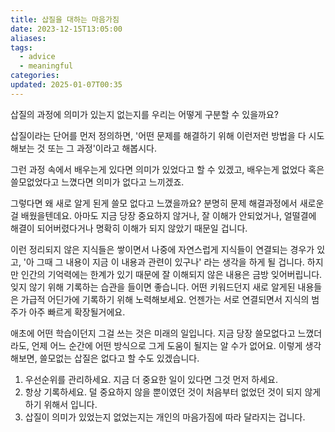 ```yaml
---
title: 삽질을 대하는 마음가짐
date: 2023-12-15T13:05:00
aliases: 
tags:
  - advice
  - meaningful
categories: 
updated: 2025-01-07T00:35
---
```


삽질의 과정에 의미가 있는지 없는지를 우리는 어떻게 구분할 수 있을까요?

삽질이라는 단어를 먼저 정의하면, '어떤 문제를 해결하기 위해 이런저런 방법을 다 시도해보는 것 또는 그 과정'이라고 해봅시다.

그런 과정 속에서 배우는게 있다면 의미가 있었다고 할 수 있겠고, 배우는게 없었다 혹은 쓸모없었다고 느꼈다면 의미가 없다고 느끼겠죠.

그렇다면 왜 새로 알게 된게 쓸모 없다고 느꼈을까요? 분명히 문제 해결과정에서 새로운 걸 배웠을텐데요. 아마도 지금 당장 중요하지 않거나, 잘 이해가 안되었거나, 얼떨결에 해결이 되어버렸다거나 명확히 이해가 되지 않았기 때문일 겁니다.

이런 정리되지 않은 지식들은 쌓이면서 나중에 자연스럽게 지식들이 연결되는 경우가 있고, '아 그때 그 내용이 지금 이 내용과 관련이 있구나' 라는 생각을 하게 될 겁니다. 하지만 인간의 기억력에는 한계가 있기 때문에 잘 이해되지 않은 내용은 금방 잊어버립니다. 잊지 않기 위해 기록하는 습관을 들이면 좋습니다. 어떤 키워드던지 새로 알게된 내용들은 가급적 어딘가에 기록하기 위해 노력해보세요. 언젠가는 서로 연결되면서 지식의 범주가 아주 빠르게 확장될거에요.

애초에 어떤 학습이던지 그걸 쓰는 것은 미래의 일입니다. 지금 당장 쓸모없다고 느꼈더라도, 언제 어느 순간에 어떤 방식으로 그게 도움이 될지는 알 수가 없어요. 이렇게 생각해보면, 쓸모없는 삽질은 없다고 할 수도 있겠습니다.

1. 우선순위를 관리하세요. 지금 더 중요한 일이 있다면 그것 먼저 하세요.
2. 항상 기록하세요. 덜 중요하지 않을 뿐이였던 것이 처음부터 없었던 것이 되지 않게 하기 위해서 입니다.
3. 삽질이 의미가 있었는지 없었는지는 개인의 마음가짐에 따라 달라지는 겁니다.
